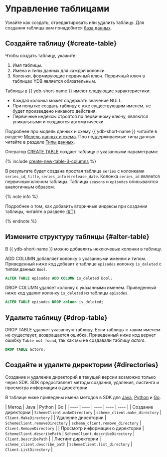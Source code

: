 # Управление таблицами

Узнайте как создать, отредактировать или удалить таблицу. Для создания таблицы вам понадобится [база данных](create_manage_database#create-db.md).

## Создайте таблицу {#create-table}

Чтобы создать таблицу, укажите:
1. Имя таблицы.
1. Имена и типы данных для каждой колонки.
1. Колонки, формирующие первичный ключ. Первичный ключ в таблицах YDB является обязательным.

Таблицы в {{ ydb-short-name }} имеют следующие характеристики:
* Каждая колонка может содержать значение NULL.
* При попытке создать таблицу с уже существующим именем, не будет произведено никакого действия.
* Первичные индексы строятся по первичному ключу, являются уникальными и создаются автоматически.

Подробнее про модель данных и схему {{ ydb-short-name }} читайте в разделе [Модель данных и схема](../concepts/datamodel.md). Про поддерживаемые типы данных читайте в разделе [Типы данных](../concepts/datatypes.md).

Оператор [CREATE TABLE](../../ydb/yql/reference/syntax/create_table.md) создает таблицу с указанными параметрами:

{% include [create-new-table-3-columns](../../_includes/ydb/queries/create-new-table-3-columns.md) %}

В результате будет создана простая таблица ```series``` с колонками ```series_id```, ```title```, ```series_info``` и ```release_date```. Колонка ```series_id``` является первичным ключом таблицы. Таблицы ```seasons``` и ```episodes``` описываются аналогичным образом.


{% note info %}

Подробнее о том, как добавить вторичные индексы при создании таблицы, читайте в разделе [{#T}](../yql/reference/syntax/create_table.md#si-add).

{% endnote %}

## Измените структуру таблицы {#alter-table}

В {{ ydb-short-name }} можно добавлять неключевые колонки в таблицу.

ADD COLUMN добавляет колонку с указанными именем и типом. Приведенный ниже код добавит к таблице ```episodes``` колонку ```is_deleted``` с типом данных ```Bool```.

```sql
ALTER TABLE episodes ADD COLUMN is_deleted Bool;
```

DROP COLUMN удаляет колонку с указанными именем. Приведенный ниже код удалит колонку ```is_deleted``` из таблицы ```episodes```.

```sql
ALTER TABLE episodes DROP column is_deleted;
```

## Удалите таблицу {#drop-table}

DROP TABLE удаляет указанную таблицу. Если таблицы с таким именем не существует, возвращается ошибка. Приведенный ниже код вернет ошибку ```Table not found```, так как мы не создавали таблицу *actors*.

```sql
DROP TABLE actors;
```

## Создайте и удалите директории {#directories}

Создание и удаление директорий в текущей версии возможно только через SDK. SDK предоставляет методы создания, удаления, листинга и просмотра информации о директории.

В таблице ниже приведены имена методов в SDK для [Java](https://github.com/yandex-cloud/ydb-java-sdk), [Python](https://github.com/yandex-cloud/ydb-python-sdk) и [Go](https://github.com/yandex-cloud/ydb-go-sdk).

| Метод    | Java | Python |  Go |
 | ---- | ---- | ---- | ---- | ---- |
 | Создание директории | ```SchemeClient.makeDirectory``` | ```scheme_client.make_directory``` | ```Client.MakeDirectory``` |
 | Удаление директории | ```SchemeClient.removeDirectory``` | ```scheme_client.remove_directory``` | ```Client.RemoveDirectory``` |
 | Просмотр информации о директории  | ```SchemeClient.describePath``` | ```SchemeClient.describeDirectory``` | ```Client.DescribePath``` |
 | Листинг директории  | ```scheme_client.describe_path``` | ```SchemeClient.list_directory``` | ```Client.ListDirectory``` |